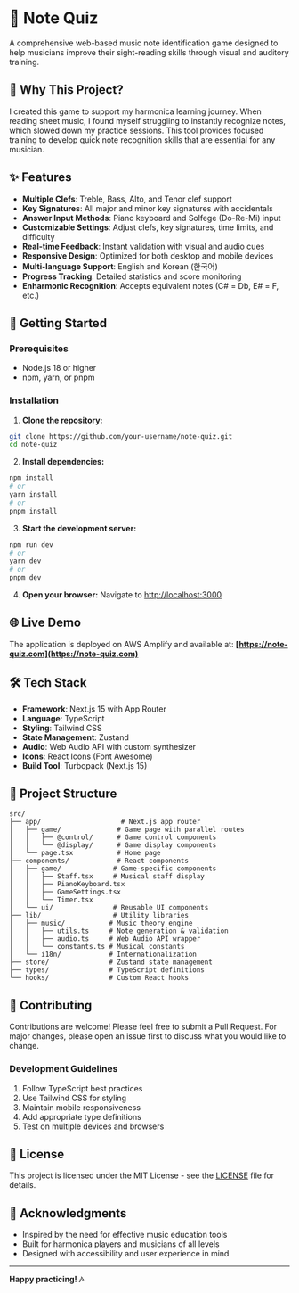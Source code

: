 # 🎵 Note Quiz

A comprehensive web-based music note identification game designed to help musicians improve their sight-reading skills through visual and auditory training.

## 🎯 Why This Project?

I created this game to support my harmonica learning journey. When reading sheet music, I found myself struggling to instantly recognize notes, which slowed down my practice sessions. This tool provides focused training to develop quick note recognition skills that are essential for any musician.

## ✨ Features

- **Multiple Clefs**: Treble, Bass, Alto, and Tenor clef support
- **Key Signatures**: All major and minor key signatures with accidentals
- **Answer Input Methods**: Piano keyboard and Solfege (Do-Re-Mi) input
- **Customizable Settings**: Adjust clefs, key signatures, time limits, and difficulty
- **Real-time Feedback**: Instant validation with visual and audio cues
- **Responsive Design**: Optimized for both desktop and mobile devices
- **Multi-language Support**: English and Korean (한국어)
- **Progress Tracking**: Detailed statistics and score monitoring
- **Enharmonic Recognition**: Accepts equivalent notes (C# = Db, E# = F, etc.)

## 🚀 Getting Started

### Prerequisites

- Node.js 18 or higher
- npm, yarn, or pnpm

### Installation

1. **Clone the repository:**

```bash
git clone https://github.com/your-username/note-quiz.git
cd note-quiz
```

2. **Install dependencies:**

```bash
npm install
# or
yarn install
# or
pnpm install
```

3. **Start the development server:**

```bash
npm run dev
# or
yarn dev
# or
pnpm dev
```

4. **Open your browser:**
   Navigate to [http://localhost:3000](http://localhost:3000)

## 🌐 Live Demo

The application is deployed on AWS Amplify and available at:
**[https://note-quiz.com](https://note-quiz.com)**

## 🛠️ Tech Stack

- **Framework**: Next.js 15 with App Router
- **Language**: TypeScript
- **Styling**: Tailwind CSS
- **State Management**: Zustand
- **Audio**: Web Audio API with custom synthesizer
- **Icons**: React Icons (Font Awesome)
- **Build Tool**: Turbopack (Next.js 15)

## 📁 Project Structure

```
src/
├── app/                    # Next.js app router
│   ├── game/              # Game page with parallel routes
│   │   ├── @control/      # Game control components
│   │   └── @display/      # Game display components
│   └── page.tsx           # Home page
├── components/            # React components
│   ├── game/             # Game-specific components
│   │   ├── Staff.tsx     # Musical staff display
│   │   ├── PianoKeyboard.tsx
│   │   ├── GameSettings.tsx
│   │   └── Timer.tsx
│   └── ui/               # Reusable UI components
├── lib/                  # Utility libraries
│   ├── music/           # Music theory engine
│   │   ├── utils.ts     # Note generation & validation
│   │   ├── audio.ts     # Web Audio API wrapper
│   │   └── constants.ts # Musical constants
│   └── i18n/            # Internationalization
├── store/               # Zustand state management
├── types/               # TypeScript definitions
└── hooks/               # Custom React hooks
```

## 🤝 Contributing

Contributions are welcome! Please feel free to submit a Pull Request. For major changes, please open an issue first to discuss what you would like to change.

### Development Guidelines

1. Follow TypeScript best practices
2. Use Tailwind CSS for styling
3. Maintain mobile responsiveness
4. Add appropriate type definitions
5. Test on multiple devices and browsers

## 📄 License

This project is licensed under the MIT License - see the [LICENSE](LICENSE) file for details.

## 🙏 Acknowledgments

- Inspired by the need for effective music education tools
- Built for harmonica players and musicians of all levels
- Designed with accessibility and user experience in mind

---

**Happy practicing! 🎶**
